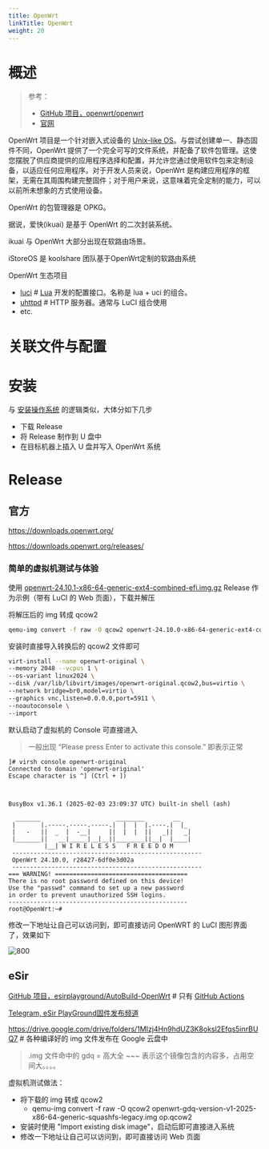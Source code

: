 ```yaml
---
title: OpenWrt
linkTitle: OpenWrt
weight: 20
---
```


# 概述

> 参考：
>
> - [GitHub 项目，openwrt/openwrt](https://github.com/openwrt/openwrt)
> - [官网](https://openwrt.org/)

OpenWrt 项目是一个针对嵌入式设备的 [Unix-like OS](docs/1.操作系统/Operating%20system/Unix-like%20OS/Unix-like%20OS.md)。与尝试创建单一、静态固件不同，OpenWrt 提供了一个完全可写的文件系统，并配备了软件包管理。这使您摆脱了供应商提供的应用程序选择和配置，并允许您通过使用软件包来定制设备，以适应任何应用程序。对于开发人员来说，OpenWrt 是构建应用程序的框架，无需在其周围构建完整固件；对于用户来说，这意味着完全定制的能力，可以以前所未想象的方式使用设备。

OpenWrt 的包管理器是 OPKG。

据说，爱快(ikuai) 是基于 OpenWrt 的二次封装系统。

ikuai 与 OpenWrt 大部分出现在软路由场景。

iStoreOS 是 koolshare 团队基于OpenWrt定制的软路由系统

OpenWrt 生态项目

- [luci](https://github.com/openwrt/luci) # [Lua](docs/2.编程/高级编程语言/Lua/Lua.md) 开发的配置接口。名称是 lua +  uci 的组合。
- [uhttpd](https://github.com/openwrt/uhttpd) # HTTP 服务器。通常与 LuCI 组合使用
- etc.

# 关联文件与配置

# 安装

与 [安装操作系统](docs/1.操作系统/安装操作系统/安装操作系统.md) 的逻辑类似，大体分如下几步

- 下载 Release
- 将 Release 制作到 U 盘中
- 在目标机器上插入 U 盘并写入 OpenWrt 系统

# Release

## 官方

https://downloads.openwrt.org/

https://downloads.openwrt.org/releases/

### 简单的虚拟机测试与体验

使用 [openwrt-24.10.1-x86-64-generic-ext4-combined-efi.img.gz](https://downloads.openwrt.org/releases/24.10.1/targets/x86/64/openwrt-24.10.1-x86-64-generic-ext4-combined-efi.img.gz) Release 作为示例（带有 LuCI 的 Web 页面），下载并解压

将解压后的 img 转成 qcow2

```bash
qemu-img convert -f raw -O qcow2 openwrt-24.10.0-x86-64-generic-ext4-combined-efi.img openwrt-original.qcow2
```

安装时直接导入转换后的 qcow2 文件即可

```bash
virt-install --name openwrt-original \
--memory 2048 --vcpus 1 \
--os-variant linux2024 \
--disk /var/lib/libvirt/images/openwrt-original.qcow2,bus=virtio \
--network bridge=br0,model=virtio \
--graphics vnc,listen=0.0.0.0,port=5911 \
--noautoconsole \
--import
```

默认启动了虚拟机的 Console 可直接进入

> 一般出现 “Please press Enter to activate this console.” 即表示正常

```
]# virsh console openwrt-original 
Connected to domain 'openwrt-original'
Escape character is ^] (Ctrl + ])



BusyBox v1.36.1 (2025-02-03 23:09:37 UTC) built-in shell (ash)

  _______                     ________        __
 |       |.-----.-----.-----.|  |  |  |.----.|  |_
 |   -   ||  _  |  -__|     ||  |  |  ||   _||   _|
 |_______||   __|_____|__|__||________||__|  |____|
          |__| W I R E L E S S   F R E E D O M
 -----------------------------------------------------
 OpenWrt 24.10.0, r28427-6df0e3d02a
 -----------------------------------------------------
=== WARNING! =====================================
There is no root password defined on this device!
Use the "passwd" command to set up a new password
in order to prevent unauthorized SSH logins.
--------------------------------------------------
root@OpenWrt:~# 
```

修改一下地址让自己可以访问到，即可直接访问 OpenWRT 的 LuCI 图形界面了，效果如下

![800](https://notes-learning.oss-cn-beijing.aliyuncs.com/openwrt/demo_luci.png)

## eSir

[GitHub 项目，esirplayground/AutoBuild-OpenWrt](https://github.com/esirplayground/AutoBuild-OpenWrt) # 只有 [GitHub Actions](docs/2.编程/Programming%20tools/SCM/GitHub/GitHub%20Actions/GitHub%20Actions.md)

[Telegram, eSir PlayGround固件发布频道](https://t.me/esirplayground)

https://drive.google.com/drive/folders/1MIzj4Hn9hdUZ3K8oksl2Efqs5inrBUQ7 # 各种编译好的 img 文件发布在 Google 云盘中

> .img 文件命中的 gdq = 高大全 ~~~ 表示这个镜像包含的内容多，占用空间大。。。。

虚拟机测试做法：

- 将下载的 img 转成 qcow2
    - qemu-img convert -f raw -O qcow2 openwrt-gdq-version-v1-2025-x86-64-generic-squashfs-legacy.img op.qcow2
- 安装时使用 "Import existing disk image"，启动后即可直接进入系统
- 修改一下地址让自己可以访问到，即可直接访问 Web 页面

